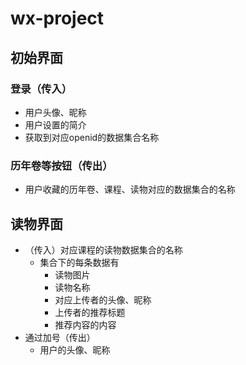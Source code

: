 # wx-project
## 初始界面
### 登录（传入）
* 用户头像、昵称
* 用户设置的简介
* 获取到对应openid的数据集合名称
### 历年卷等按钮（传出）
* 用户收藏的历年卷、课程、读物对应的数据集合的名称

## 读物界面
* （传入）对应课程的读物数据集合的名称
    * 集合下的每条数据有
        * 读物图片
        * 读物名称
        * 对应上传者的头像、昵称
        * 上传者的推荐标题
        * 推荐内容的内容
* 通过加号（传出）
    * 用户的头像、昵称


